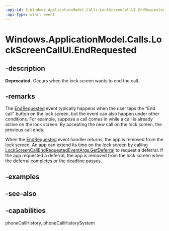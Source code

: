 ```yaml
---
-api-id: E:Windows.ApplicationModel.Calls.LockScreenCallUI.EndRequested
-api-type: winrt event
---
```


<!-- Event syntax
public event Windows.Foundation.TypedEventHandler EndRequested<Windows.ApplicationModel.Calls.LockScreenCallUI,  Windows.ApplicationModel.Calls.LockScreenCallEndRequestedEventArgs>
-->

# Windows.ApplicationModel.Calls.LockScreenCallUI.EndRequested

## -description
**Deprecated.** Occurs when the lock screen wants to end the call.

## -remarks
The [EndRequested](lockscreencallui_endrequested.md) event typically happens when the user taps the “End call” button on the lock screen, but the event can also happen under other conditions. For example, suppose a call comes in while a call is already active on the lock screen. By accepting the new call on the lock screen, the previous call ends.

When the [EndRequested](lockscreencallui_endrequested.md) event handler returns, the app is removed from the lock screen. An app can extend its time on the lock screen by calling [LockScreenCallEndRequestedEventArgs.GetDeferral](lockscreencallendrequestedeventargs_getdeferral_254836512.md) to request a deferral. If the app requested a deferral, the app is removed from the lock screen when the deferral completes or the deadline passes.

## -examples

## -see-also

## -capabilities
phoneCallHistory, phoneCallHistorySystem
